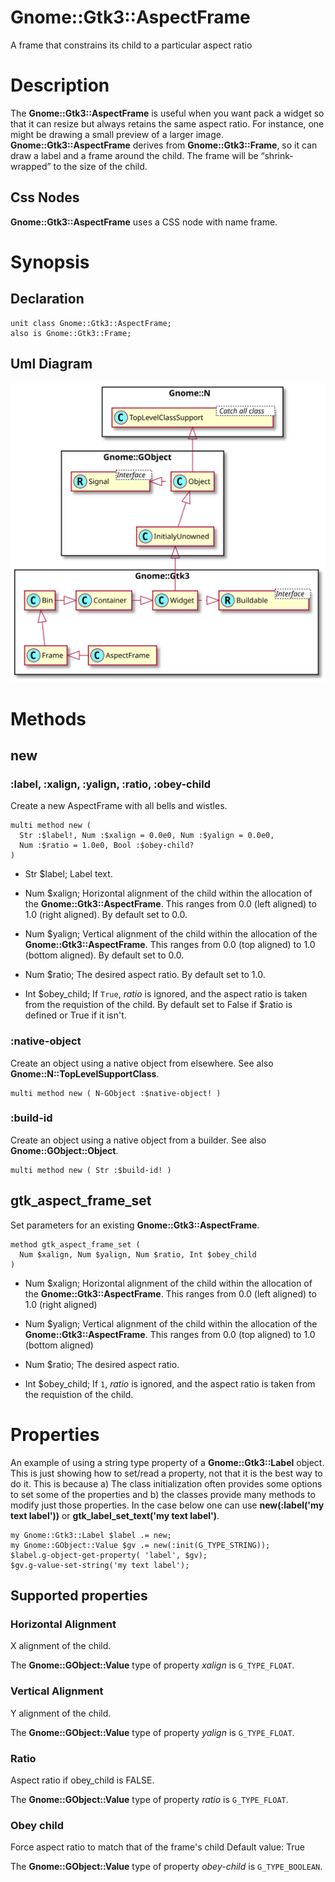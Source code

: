 Gnome::Gtk3::AspectFrame
========================

A frame that constrains its child to a particular aspect ratio

Description
===========

The **Gnome::Gtk3::AspectFrame** is useful when you want pack a widget so that it can resize but always retains the same aspect ratio. For instance, one might be drawing a small preview of a larger image. **Gnome::Gtk3::AspectFrame** derives from **Gnome::Gtk3::Frame**, so it can draw a label and a frame around the child. The frame will be “shrink-wrapped” to the size of the child.

Css Nodes
---------

**Gnome::Gtk3::AspectFrame** uses a CSS node with name frame.

Synopsis
========

Declaration
-----------

    unit class Gnome::Gtk3::AspectFrame;
    also is Gnome::Gtk3::Frame;

Uml Diagram
-----------

![](plantuml/AspectFrame.svg)

Methods
=======

new
---

### :label, :xalign, :yalign, :ratio, :obey-child

Create a new AspectFrame with all bells and wistles.

    multi method new (
      Str :$label!, Num :$xalign = 0.0e0, Num :$yalign = 0.0e0,
      Num :$ratio = 1.0e0, Bool :$obey-child?
    )

  * Str $label; Label text.

  * Num $xalign; Horizontal alignment of the child within the allocation of the **Gnome::Gtk3::AspectFrame**. This ranges from 0.0 (left aligned) to 1.0 (right aligned). By default set to 0.0.

  * Num $yalign; Vertical alignment of the child within the allocation of the **Gnome::Gtk3::AspectFrame**. This ranges from 0.0 (top aligned) to 1.0 (bottom aligned). By default set to 0.0.

  * Num $ratio; The desired aspect ratio. By default set to 1.0.

  * Int $obey_child; If `True`, *ratio* is ignored, and the aspect ratio is taken from the requistion of the child. By default set to False if $ratio is defined or True if it isn't.

### :native-object

Create an object using a native object from elsewhere. See also **Gnome::N::TopLevelSupportClass**.

    multi method new ( N-GObject :$native-object! )

### :build-id

Create an object using a native object from a builder. See also **Gnome::GObject::Object**.

    multi method new ( Str :$build-id! )

gtk_aspect_frame_set
--------------------

Set parameters for an existing **Gnome::Gtk3::AspectFrame**.

    method gtk_aspect_frame_set (
      Num $xalign, Num $yalign, Num $ratio, Int $obey_child
    )

  * Num $xalign; Horizontal alignment of the child within the allocation of the **Gnome::Gtk3::AspectFrame**. This ranges from 0.0 (left aligned) to 1.0 (right aligned)

  * Num $yalign; Vertical alignment of the child within the allocation of the **Gnome::Gtk3::AspectFrame**. This ranges from 0.0 (top aligned) to 1.0 (bottom aligned)

  * Num $ratio; The desired aspect ratio.

  * Int $obey_child; If `1`, *ratio* is ignored, and the aspect ratio is taken from the requistion of the child.

Properties
==========

An example of using a string type property of a **Gnome::Gtk3::Label** object. This is just showing how to set/read a property, not that it is the best way to do it. This is because a) The class initialization often provides some options to set some of the properties and b) the classes provide many methods to modify just those properties. In the case below one can use **new(:label('my text label'))** or **gtk_label_set_text('my text label')**.

    my Gnome::Gtk3::Label $label .= new;
    my Gnome::GObject::Value $gv .= new(:init(G_TYPE_STRING));
    $label.g-object-get-property( 'label', $gv);
    $gv.g-value-set-string('my text label');

Supported properties
--------------------

### Horizontal Alignment

X alignment of the child.

The **Gnome::GObject::Value** type of property *xalign* is `G_TYPE_FLOAT`.

### Vertical Alignment

Y alignment of the child.

The **Gnome::GObject::Value** type of property *yalign* is `G_TYPE_FLOAT`.

### Ratio

Aspect ratio if obey_child is FALSE.

The **Gnome::GObject::Value** type of property *ratio* is `G_TYPE_FLOAT`.

### Obey child

Force aspect ratio to match that of the frame's child Default value: True

The **Gnome::GObject::Value** type of property *obey-child* is `G_TYPE_BOOLEAN`.

